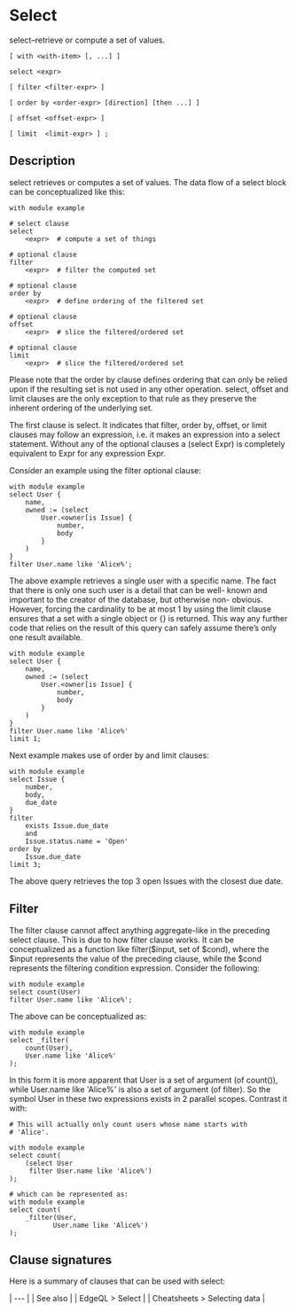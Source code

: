 # Select

select–retrieve or compute a set of values.

```edgeql-synopsis
[ with <with-item> [, ...] ]

select <expr>

[ filter <filter-expr> ]

[ order by <order-expr> [direction] [then ...] ]

[ offset <offset-expr> ]

[ limit  <limit-expr> ] ;
```

## Description

select retrieves or computes a set of values.  The data flow of a select block can be conceptualized like this:

```edgeql-synopsis
with module example

# select clause
select
    <expr>  # compute a set of things

# optional clause
filter
    <expr>  # filter the computed set

# optional clause
order by
    <expr>  # define ordering of the filtered set

# optional clause
offset
    <expr>  # slice the filtered/ordered set

# optional clause
limit
    <expr>  # slice the filtered/ordered set
```

Please note that the order by clause defines ordering that can only be relied upon if the resulting set is not used in any other operation. select, offset and limit clauses are the only exception to that rule as they preserve the inherent ordering of the underlying set.

The first clause is select. It indicates that filter, order by, offset, or limit clauses may follow an expression, i.e. it makes an expression into a select statement. Without any of the optional clauses a (select Expr) is completely equivalent to Expr for any expression Expr.

Consider an example using the filter optional clause:

```edgeql
with module example
select User {
    name,
    owned := (select
        User.<owner[is Issue] {
            number,
            body
        }
    )
}
filter User.name like 'Alice%';
```

The above example retrieves a single user with a specific name. The fact that there is only one such user is a detail that can be well- known and important to the creator of the database, but otherwise non- obvious. However, forcing the cardinality to be at most 1 by using the limit clause ensures that a set with a single object or {} is returned. This way any further code that relies on the result of this query can safely assume there’s only one result available.

```edgeql
with module example
select User {
    name,
    owned := (select
        User.<owner[is Issue] {
            number,
            body
        }
    )
}
filter User.name like 'Alice%'
limit 1;
```

Next example makes use of order by and limit clauses:

```edgeql
with module example
select Issue {
    number,
    body,
    due_date
}
filter
    exists Issue.due_date
    and
    Issue.status.name = 'Open'
order by
    Issue.due_date
limit 3;
```

The above query retrieves the top 3 open Issues with the closest due date.

## Filter

The filter clause cannot affect anything aggregate-like in the preceding select clause. This is due to how filter clause works. It can be conceptualized as a function like filter($input, set of $cond), where the $input represents the value of the preceding clause, while the $cond represents the filtering condition expression. Consider the following:

```edgeql
with module example
select count(User)
filter User.name like 'Alice%';
```

The above can be conceptualized as:

```edgeql
with module example
select _filter(
    count(User),
    User.name like 'Alice%'
);
```

In this form it is more apparent that User is a set of argument (of count()), while User.name like 'Alice%' is also a set of argument (of filter). So the symbol User in these two expressions exists in 2 parallel scopes. Contrast it with:

```edgeql
# This will actually only count users whose name starts with
# 'Alice'.

with module example
select count(
    (select User
     filter User.name like 'Alice%')
);

# which can be represented as:
with module example
select count(
    _filter(User,
           User.name like 'Alice%')
);
```

## Clause signatures

Here is a summary of clauses that can be used with select:

| --- |
| See also |
| EdgeQL > Select |
| Cheatsheets > Selecting data |

